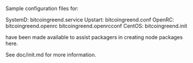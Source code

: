 Sample configuration files for:

SystemD: bitcoingreend.service
Upstart: bitcoingreend.conf
OpenRC:  bitcoingreend.openrc
         bitcoingreend.openrcconf
CentOS:  bitcoingreend.init

have been made available to assist packagers in creating node packages here.

See doc/init.md for more information.
